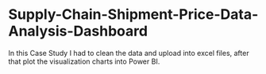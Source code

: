 # Supply-Chain-Shipment-Price-Data-Analysis-Dashboard
In this Case Study I had to clean the data and upload into excel files, after that plot the visualization charts into Power BI.
